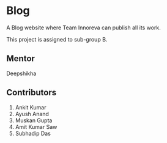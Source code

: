 # Blog
 A Blog website where Team Innoreva can publish all its work. 

This project is assigned to sub-group B.

## Mentor
Deepshikha

## Contributors
1. Ankit Kumar 
2. Ayush Anand 
3. Muskan Gupta 
4. Amit Kumar Saw
5. Subhadip Das
